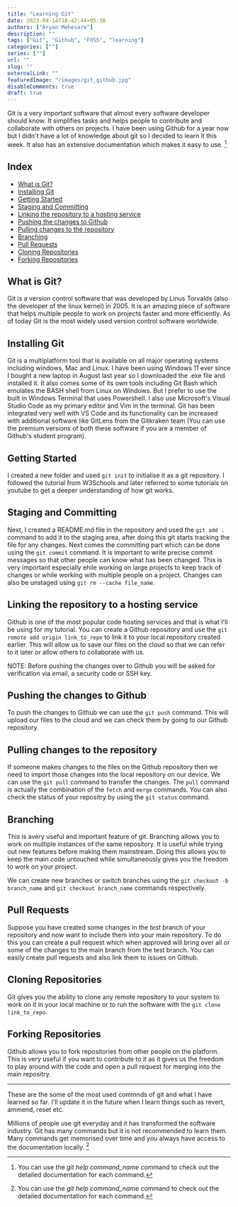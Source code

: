 ```yaml
---
title: "Learning Git"
date: 2023-04-14T18:42:44+05:30
authors: ["Aryan Mehesare"]
description: ""
tags: ["Git", "Github", "FOSS", "learning"]
categories: [""]
series: [""]
url: ""
slug: ""
externalLink: ""
featuredImage: "/images/git_github.jpg"
disableComments: true
draft: true
---
```


Git is a very important software that almost every software developer should know. It simplifies tasks and helps people to contribute and collaborate with others on projects. I have been using Github for a year now but I didn't have a lot of knowledge about git so I decided to learn it this week. It also has an extensive documentation which makes it easy to use. [^1]

<h2>Index</h2>

- [What is Git?](#what-is-git)
- [Installing Git](#installing-git)
- [Getting Started](#getting-started)
- [Staging and Committing](#staging-and-committing)
- [Linking the repository to a hosting service](#linking-the-repository-to-a-hosting-service)
- [Pushing the changes to Github](#pushing-the-changes-to-github)
- [Pulling changes to the repository](#pulling-changes-to-the-repository)
- [Branching](#branching)
- [Pull Requests](#pull-requests)
- [Cloning Repositories](#cloning-repositories)
- [Forking Repositories](#forking-repositories)

## What is Git?

Git is a version control software that was developed by Linus Torvalds (also the developer of the linux kernel) in 2005. It is an amazing piece of software that helps multiple people to work on projects faster and more efficiently. As of today Git is the most widely used version control software worldwide.

## Installing Git

Git is a multiplatform tool that is available on all major operating systems including windows, Mac and Linux. I have been using Windows 11 ever since I bought a new laptop in August last year so I downloaded the .exe file and installed it. It also comes some of its own tools including Git Bash which emulates the BASH shell from Linux on Windows. But I prefer to use the built in Windows Terminal that uses Powershell. I also use Microsoft's Visual Studio Code as my primary editor and Vim in the terminal. Git has been integrated very well with VS Code and its functionality can be increased with additional software like GitLens from the Gitkraken team (You can use the premium versions of both these software if you are a member of Github's student program).

## Getting Started

I created a new folder and used `git init` to initialise it as a git repository. I followed the tutorial from W3Schools and later referred to some tutorials on youtube to get a deeper understanding of how git works.

## Staging and Committing

Next, I created a README.md file in the repository and used the `git add .` command to add it to the staging area, after doing this git starts tracking the file for any changes. Next comes the committing part which can be done using the `git commit` command. It is important to write precise commit messages so that other people can know what has been changed. This is very important especially ehile working on large projects to keep track of changes or while working with multiple people on a project.
Changes can also be unstaged using `git rm --cache file_name`.

## Linking the repository to a hosting service

Github is one of the most popular code hosting services and that is what I'll be using for my tutorial. You can create a Github repository and use the `git remote add origin link_to_repo` to link it to your local repository created earlier. This will allow us to save our files on the cloud so that we can refer to it later or allow others to collaborate with us.

NOTE: Before pushing the changes over to Github you will be asked for verification via email, a security code or SSH key.

## Pushing the changes to Github

To push the changes to Github we can use the `git push` command. This will upload our files to the cloud and we can check them by going to our Github repository.

## Pulling changes to the repository

If someone makes changes to the files on the Github repository then we need to import those changes into the local repository on our device. We can use the `git pull` command to transfer the changes. The `pull` command is actually the combination of the `fetch` and `merge` commands. You can also check the status of your repositry by using the `git status` command.

## Branching

This is avery useful and important feature of git. Branching allows you to work on multiple instances of the same repository. It is useful while trying out new features before making them mainstream. Doing this allows you to keep the main code untouched while simultaneously gives you the freedom to work on your project.

We can create new branches or switch branches using the `git checkout -b branch_name` and `git checkout branch_name` commands respectively.

## Pull Requests

Suppose you have created some changes in the _test_ branch of your repository and now want to include them into your main repository. To do this you can create a pull request which when approved will bring over all or some of the changes to the main branch from the test branch. You can easily create pull requests and also link them to issues on Github.

## Cloning Repositories

Git gives you the ability to clone any remote repository to your system to work on it in your local machine or to run the software with the `git clone link_to_repo`.

## Forking Repositories

Github allows you to fork repositories from other people on the platform. This is very useful if you want to contribute to it as it gives us the freedom to play around with the code and open a pull request for merging into the main repositry.

---

These are the some of the most used commnds of git and what I have learned so far. I'll update it in the future when I learn things such as revert, ammend, reset etc.

Millions of people use git everyday and it has transformed the software industry. Git has many commands but it is not recommended to learn them. Many commands get memorised over time and you always have access to the documentation locally. [^1]

[^1]: You can use the <i>git help command_name</i> command to check out the detailed documentation for each command.
